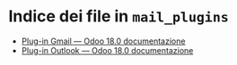 # Indice dei file in `mail_plugins`

- [Plug-in Gmail — Odoo 18.0 documentazione](./gmail.md)
- [Plug-in Outlook — Odoo 18.0 documentazione](./outlook.md)
